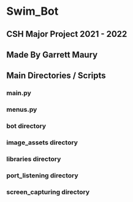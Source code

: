 # Swim_Bot
## CSH Major Project 2021 - 2022
## Made By Garrett Maury

## Main Directories / Scripts

### main.py

### menus.py

### bot directory

### image_assets directory

### libraries directory

### port_listening directory

### screen_capturing directory
